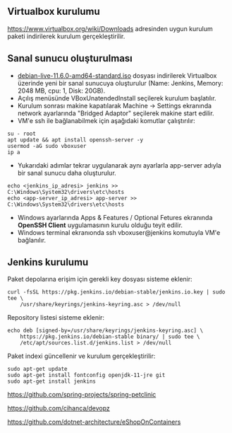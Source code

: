 ## Virtualbox kurulumu
https://www.virtualbox.org/wiki/Downloads adresinden uygun kurulum paketi indirilerek kurulum gerçekleştirilir.

## Sanal sunucu oluşturulması
- [debian-live-11.6.0-amd64-standard.iso](https://cdimage.debian.org/debian-cd/current-live/amd64/iso-hybrid/debian-live-11.6.0-amd64-standard.iso) dosyası indirilerek Virtualbox üzerinde yeni bir sanal sunucuya oluşturulur (Name: Jenkins, Memory: 2048 MB, cpu: 1, Disk: 20GB).
- Açılış menüsünde VBoxUnatendedInstall seçilerek kurulum başlatılır.
- Kurulum sonrası makine kapatılarak Machine -> Settings ekranında network ayarlarında "Bridged Adaptor" seçilerek makine start edilir.
- VM'e ssh ile bağlanabilmek için aşağıdaki komutlar çalıştırılır:

~~~
su - root
apt update && apt install openssh-server -y
usermod -aG sudo vboxuser
ip a
~~~

- Yukarıdaki adımlar tekrar uygulanarak aynı ayarlarla app-server adıyla bir sanal sunucu daha oluşturulur.

~~~
echo <jenkins_ip_adresi> jenkins >> C:\Windows\System32\drivers\etc\hosts
echo <app-server_ip_adresi> app-server >> C:\Windows\System32\drivers\etc\hosts

~~~
- Windows ayarlarında Apps & Features / Optional Fetures ekranında __OpenSSH Client__ uygulamasının kurulu olduğu teyit edilir.
- Windows terminal ekranıonda ssh vboxuser@jenkins komutuyla VM'e bağlanılır.


## Jenkins kurulumu

Paket depolarına erişim için gerekli key dosyası sisteme eklenir:
~~~
curl -fsSL https://pkg.jenkins.io/debian-stable/jenkins.io.key | sudo tee \
    /usr/share/keyrings/jenkins-keyring.asc > /dev/null
~~~

Repository listesi sisteme eklenir:
~~~
echo deb [signed-by=/usr/share/keyrings/jenkins-keyring.asc] \
    https://pkg.jenkins.io/debian-stable binary/ | sudo tee \
    /etc/apt/sources.list.d/jenkins.list > /dev/null
~~~

Paket indexi güncellenir ve kurulum gerçekleştirilir:
~~~
sudo apt-get update
sudo apt-get install fontconfig openjdk-11-jre git
sudo apt-get install jenkins
~~~


https://github.com/spring-projects/spring-petclinic

https://github.com/cihanca/devopz

https://github.com/dotnet-architecture/eShopOnContainers